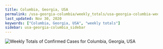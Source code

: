 ```yaml
---
title: Columbia, Georgia, USA
permalink: /usa-georgia-columbia/weekly_totals/usa-georgia-columbia-weekly_totals.html
last_updated: Nov 30, 2020
keywords: ["Columbia, Georgia, USA", "weekly totals"]
sidebar: usa-georgia-columbia_sidebar
---
```


![Weekly Totals of Confirmed Cases for Columbia, Georgia, USA](/covid_tracker/images/graphs/usa-georgia-columbia-weekly_totals_graph.png)
